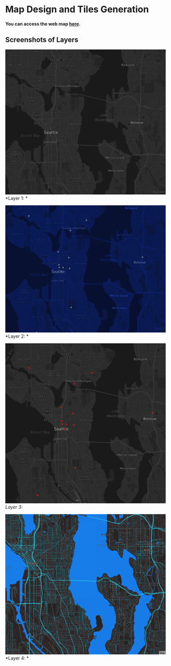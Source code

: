 # Map Design and Tiles Generation

#### You can access the web map [here](https://github.com/bkadir/lab4/blob/90b9a9bac49ea2e10d41d2055ffe47f1dc74c38c/index.html).

## Screenshots of Layers

![Layer 1](img/1.png)
*Layer 1: *

![Layer 2](img/2.png)
*Layer 2: *

![Layer 3](img/3.png)
*Layer 3:*

![Layer 4](img/4.png)
*Layer 4: *


